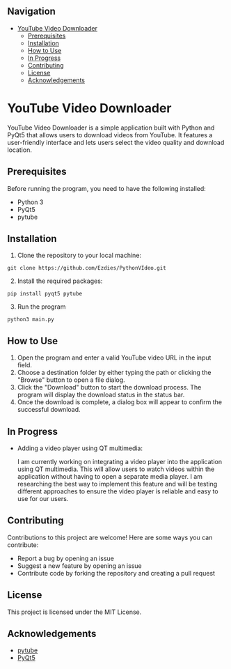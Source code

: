 ## Navigation

- [YouTube Video Downloader](#youtube-video-downloader)
  - [Prerequisites](#prerequisites)
  - [Installation](#installation)
  - [How to Use](#how-to-use)
  - [In Progress](#in-progress)
  - [Contributing](#contributing)
  - [License](#license)
  - [Acknowledgements](#acknowledgements)

# YouTube Video Downloader

YouTube Video Downloader is a simple application built with Python and PyQt5 that allows users to download videos from YouTube. It features a user-friendly interface and lets users select the video quality and download location.

## Prerequisites

Before running the program, you need to have the following installed:

* Python 3
* PyQt5
* pytube

## Installation

1. Clone the repository to your local machine:

``git clone https://github.com/Ezdies/PythonVIdeo.git``

2. Install the required packages:

``pip install pyqt5 pytube``

3. Run the program

``python3 main.py``

## How to Use

1. Open the program and enter a valid YouTube video URL in the input field.
2. Choose a destination folder by either typing the path or clicking the "Browse" button to open a file dialog.
3. Click the "Download" button to start the download process. The program will display the download status in the status bar.
4. Once the download is complete, a dialog box will appear to confirm the successful download.

## In Progress

- Adding a video player using QT multimedia: 

  I am currently working on integrating a video player into the application using QT multimedia. This will allow users to watch videos within the application without having to open a separate media player. I am researching the best way to implement this feature and will be testing different approaches to ensure the video player is reliable and easy to use for our users.


## Contributing

Contributions to this project are welcome! Here are some ways you can contribute:

* Report a bug by opening an issue
* Suggest a new feature by opening an issue
* Contribute code by forking the repository and creating a pull request

## License

This project is licensed under the MIT License.

## Acknowledgements

* [pytube](https://github.com/pytube/pytube)
* [PyQt5](https://pypi.org/project/PyQt5/)





